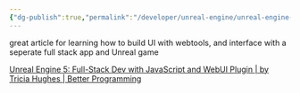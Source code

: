 ```yaml
---
{"dg-publish":true,"permalink":"/developer/unreal-engine/unreal-engine-and-full-stack-web-app/","noteIcon":""}
---
```


great article for learning how to build UI with webtools, and interface with a seperate full stack app and Unreal game

[Unreal Engine 5: Full-Stack Dev with JavaScript and WebUI Plugin | by Tricia Hughes | Better Programming](https://betterprogramming.pub/unreal-engine-5-full-stack-dev-with-javascript-webui-plugin-fd177e8e4070)
